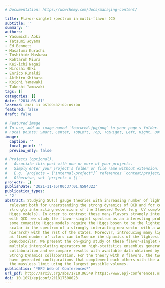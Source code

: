 ```yaml
---
# Documentation: https://wowchemy.com/docs/managing-content/

title: Flavor-singlet spectrum in multi-flavor QCD
subtitle: ''
summary: ''
authors:
- Yasumichi Aoki
- Tatsumi Aoyama
- Ed Bennett
- Masafumi Kurachi
- Toshihide Maskawa
- Kohtaroh Miura
- Kei-ichi Nagai
- Hiroshi Ohki
- Enrico Rinaldi
- Akihiro Shibata
- Koichi Yamawaki
- Takeshi Yamazaki
tags: []
categories: []
date: '2018-03-01'
lastmod: 2021-11-05T09:37:02+09:00
featured: false
draft: false

# Featured image
# To use, add an image named `featured.jpg/png` to your page's folder.
# Focal points: Smart, Center, TopLeft, Top, TopRight, Left, Right, BottomLeft, Bottom, BottomRight.
image:
  caption: ''
  focal_point: ''
  preview_only: false

# Projects (optional).
#   Associate this post with one or more of your projects.
#   Simply enter your project's folder or file name without extension.
#   E.g. `projects = ["internal-project"]` references `content/project/deep-learning/index.md`.
#   Otherwise, set `projects = []`.
projects: []
publishDate: '2021-11-05T00:37:01.858432Z'
publication_types:
- '2'
abstract: Studying SU(3) gauge theories with increasing number of light fermions is
  relevant both for understanding the strong dynamics of QCD and for constructing
  strongly interacting extensions of the Standard Model (e.g. UV completions of composite
  Higgs models). In order to contrast these many-flavors strongly interacting theories
  with QCD, we study the flavor-singlet spectrum as an interesting probe. In fact,
  some composite Higgs models require the Higgs boson to be the lightest flavor-singlet
  scalar in the spectrum of a strongly interacting new sector with a well defined
  hierarchy with the rest of the states. Moreover, introducing many light flavors
  at fixed number of colors can influence the dynamics of the lightest flavor-singlet
  pseudoscalar. We present the on-going study of these flavor-singlet channels using
  multiple interpolating operators on high-statistics ensembles generated by the LatKMI
  collaboration and we compare results with available data obtained by the Lattice
  Strong Dynamics collaboration. For the theory with 8 flavors, the two collaborations
  have generated configurations that complement each others with the aim to tackle
  the massless limit using the largest possible volumes.
publication: '*EPJ Web of Conferences*'
url_pdf: http://arxiv.org/abs/1710.06549 https://www.epj-conferences.org/10.1051/epjconf/201817508023
doi: 10.1051/epjconf/201817508023
---
```

